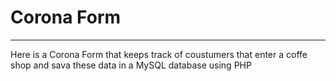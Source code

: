 # Corona Form

---

Here is a Corona Form that keeps track of coustumers that enter a coffe shop and sava these data in a MySQL database using PHP
